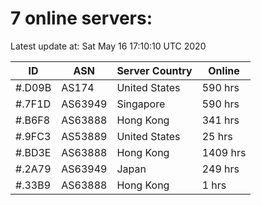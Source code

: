 # 7 online servers:

Latest update at: Sat May 16 17:10:10 UTC 2020

| ID | ASN | Server Country | Online |
| -- | --- | -------------- | ------ |
| #.D09B | AS174 | United States | 590 hrs |
| #.7F1D | AS63949 | Singapore | 590 hrs |
| #.B6F8 | AS63888 | Hong Kong | 341 hrs |
| #.9FC3 | AS53889 | United States | 25 hrs |
| #.BD3E | AS63888 | Hong Kong | 1409 hrs |
| #.2A79 | AS63949 | Japan | 249 hrs |
| #.33B9 | AS63888 | Hong Kong | 1 hrs |

